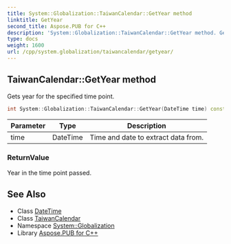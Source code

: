 ```yaml
---
title: System::Globalization::TaiwanCalendar::GetYear method
linktitle: GetYear
second_title: Aspose.PUB for C++
description: 'System::Globalization::TaiwanCalendar::GetYear method. Gets year for the specified time point in C++.'
type: docs
weight: 1600
url: /cpp/system.globalization/taiwancalendar/getyear/
---
```

## TaiwanCalendar::GetYear method


Gets year for the specified time point.

```cpp
int System::Globalization::TaiwanCalendar::GetYear(DateTime time) const override
```


| Parameter | Type | Description |
| --- | --- | --- |
| time | DateTime | Time and date to extract data from. |

### ReturnValue

Year in the time point passed.

## See Also

* Class [DateTime](../../../system/datetime/)
* Class [TaiwanCalendar](../)
* Namespace [System::Globalization](../../)
* Library [Aspose.PUB for C++](../../../)
